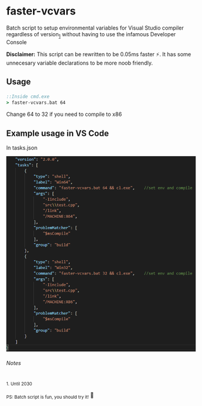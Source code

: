 # faster-vcvars
Batch script to setup environmental variables for Visual Studio compiler regardless of version<sub>[1](#uno)</sub> without having to use the infamous Developer Console

**Disclaimer:** This script can be rewritten to be 0.05ms faster ⚡. It has some unnecesary variable declarations to be more noob friendly.

## Usage
```cmd
::Inside cmd.exe
> faster-vcvars.bat 64
```
Change 64 to 32 if you need to compile to x86

## Example usage in VS Code

In tasks.json

![alt text](example.png "Logo Title Text 1")

###### Notes
<sub><a name="uno">1.</a> Until 2030</sub>

<sub>PS: Batch script is fun, you should try it!</sub> 🤙
